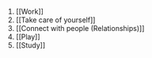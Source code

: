 
1. [[Work]]
2. [[Take care of yourself]]
3. [[Connect with people (Relationships)]]
4. [[Play]]
5. [[Study]]


